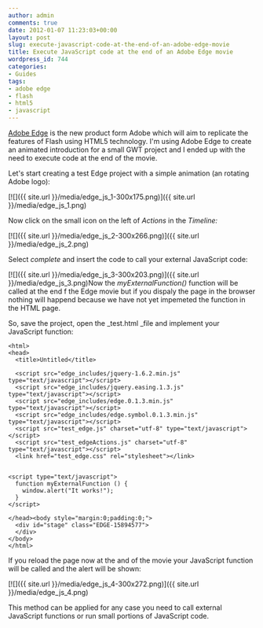 ```yaml
---
author: admin
comments: true
date: 2012-01-07 11:23:03+00:00
layout: post
slug: execute-javascript-code-at-the-end-of-an-adobe-edge-movie
title: Execute JavaScript code at the end of an Adobe Edge movie
wordpress_id: 744
categories:
- Guides
tags:
- adobe edge
- flash
- html5
- javascript
---
```


[Adobe Edge](http://labs.adobe.com/technologies/edge/) is the new product form Adobe which will aim to replicate the features of Flash using HTML5 technology. I'm using Adobe Edge to create an animated introduction for a small GWT project and I ended up with the need to execute code at the end of the movie.

<!-- more -->Let's start creating a test Edge project with a simple animation (an rotating Adobe logo):

[![]({{ site.url }}/media/edge_js_1-300x175.png)]({{ site.url }}/media/edge_js_1.png)

Now click on the small icon on the left of _Actions_ in the _Timeline:_

[![]({{ site.url }}/media/edge_js_2-300x266.png)]({{ site.url }}/media/edge_js_2.png)

Select _complete_ and insert the code to call your external JavaScript code:

[![]({{ site.url }}/media/edge_js_3-300x203.png)]({{ site.url }}/media/edge_js_3.png)Now the _myExternalFunction()_ function will be called at the end f the Edge movie but if you dispaly the page in the browser nothing will happend because we have not yet impemeted the function in the HTML page.

So, save the project, open the _test.html _file and implement your JavaScript function:




    <html>
    <head>
      <title>Untitled</title>

      <script src="edge_includes/jquery-1.6.2.min.js" type="text/javascript"></script>
      <script src="edge_includes/jquery.easing.1.3.js" type="text/javascript"></script>
      <script src="edge_includes/edge.0.1.3.min.js" type="text/javascript"></script>
      <script src="edge_includes/edge.symbol.0.1.3.min.js" type="text/javascript"></script>
      <script src="test_edge.js" charset="utf-8" type="text/javascript"></script>
      <script src="test_edgeActions.js" charset="utf-8" type="text/javascript"></script>
      <link href="test_edge.css" rel="stylesheet"></link>


    <script type="text/javascript">
      function myExternalFunction () {
        window.alert("It works!");
      }
    </script>

    </head><body style="margin:0;padding:0;">
      <div id="stage" class="EDGE-15894577">
      </div>
    </body>
    </html>



If you reload the page now at the and of the movie your JavaScript function will be called and the alert will be shown:

[![]({{ site.url }}/media/edge_js_4-300x272.png)]({{ site.url }}/media/edge_js_4.png)

This method can be applied for any case you need to call external JavaScript functions or run small portions of JavaScript code.
